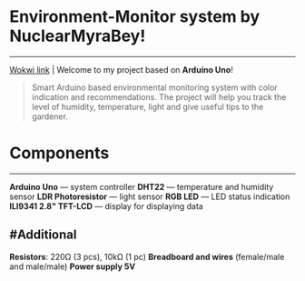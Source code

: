 # Environment-Monitor system by NuclearMyraBey!
--------
[Wokwi link](https://wokwi.com/projects/440837431738006529) | Welcome to my project based on **Arduino Uno**!

> Smart Arduino based environmental monitoring system with color indication and recommendations.
> The project will help you track the level of humidity, temperature, light and give useful tips to the gardener.

# Components
---------
**Arduino Uno** — system controller
**DHT22** — temperature and humidity sensor
**LDR Photoresistor** — light sensor
**RGB LED** — LED status indication
**ILI9341 2.8" TFT-LCD** — display for displaying data

#Additional
----------
**Resistors**: 220Ω (3 pcs), 10kΩ (1 pc)
**Breadboard and wires** (female/male and male/male)
**Power supply 5V**
